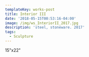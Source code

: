 ```yaml
---
templateKey: works-post
title: Interior III
date: '2018-05-15T00:53:16-04:00'
image: /img/ws_InteriorII_2017.jpg
description: 'steel, stoneware. 2017'
tags:
  - Sculpture
---
```

15"x22"
